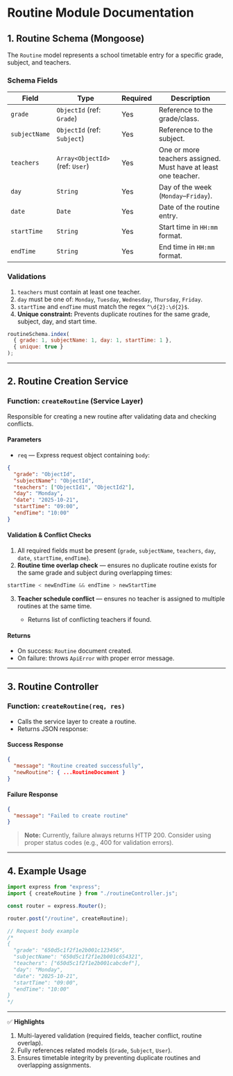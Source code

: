 # **Routine Module Documentation**

## **1. Routine Schema (Mongoose)**

The `Routine` model represents a school timetable entry for a specific grade, subject, and teachers.

### **Schema Fields**

| Field         | Type                            | Required | Description                                                    |
| ------------- | ------------------------------- | -------- | -------------------------------------------------------------- |
| `grade`       | `ObjectId` (ref: `Grade`)       | Yes      | Reference to the grade/class.                                  |
| `subjectName` | `ObjectId` (ref: `Subject`)     | Yes      | Reference to the subject.                                      |
| `teachers`    | `Array<ObjectId>` (ref: `User`) | Yes      | One or more teachers assigned. Must have at least one teacher. |
| `day`         | `String`                        | Yes      | Day of the week (`Monday`–`Friday`).                           |
| `date`        | `Date`                          | Yes      | Date of the routine entry.                                     |
| `startTime`   | `String`                        | Yes      | Start time in `HH:mm` format.                                  |
| `endTime`     | `String`                        | Yes      | End time in `HH:mm` format.                                    |

### **Validations**

1. `teachers` must contain at least one teacher.
2. `day` must be one of: `Monday`, `Tuesday`, `Wednesday`, `Thursday`, `Friday`.
3. `startTime` and `endTime` must match the regex `^\d{2}:\d{2}$`.
4. **Unique constraint:** Prevents duplicate routines for the same grade, subject, day, and start time.

```js
routineSchema.index(
  { grade: 1, subjectName: 1, day: 1, startTime: 1 },
  { unique: true }
);
```

---

## **2. Routine Creation Service**

### **Function: `createRoutine` (Service Layer)**

Responsible for creating a new routine after validating data and checking conflicts.

#### **Parameters**

* `req` — Express request object containing `body`:

```json
{
  "grade": "ObjectId",
  "subjectName": "ObjectId",
  "teachers": ["ObjectId1", "ObjectId2"],
  "day": "Monday",
  "date": "2025-10-21",
  "startTime": "09:00",
  "endTime": "10:00"
}
```

#### **Validation & Conflict Checks**

1. All required fields must be present (`grade`, `subjectName`, `teachers`, `day`, `date`, `startTime`, `endTime`).
2. **Routine time overlap check** — ensures no duplicate routine exists for the same grade and subject during overlapping times:

```js
startTime < newEndTime && endTime > newStartTime
```

3. **Teacher schedule conflict** — ensures no teacher is assigned to multiple routines at the same time.

   * Returns list of conflicting teachers if found.

#### **Returns**

* On success: `Routine` document created.
* On failure: throws `ApiError` with proper error message.

---

## **3. Routine Controller**

### **Function: `createRoutine(req, res)`**

* Calls the service layer to create a routine.
* Returns JSON response:

#### **Success Response**

```json
{
  "message": "Routine created successfully",
  "newRoutine": { ...RoutineDocument }
}
```

#### **Failure Response**

```json
{
  "message": "Failed to create routine"
}
```

> **Note:** Currently, failure always returns HTTP 200. Consider using proper status codes (e.g., 400 for validation errors).

---

## **4. Example Usage**

```js
import express from "express";
import { createRoutine } from "./routineController.js";

const router = express.Router();

router.post("/routine", createRoutine);

// Request body example
/*
{
  "grade": "650d5c1f2f1e2b001c123456",
  "subjectName": "650d5c1f2f1e2b001c654321",
  "teachers": ["650d5c1f2f1e2b001cabcdef"],
  "day": "Monday",
  "date": "2025-10-21",
  "startTime": "09:00",
  "endTime": "10:00"
}
*/
```

---

✅ **Highlights**

1. Multi-layered validation (required fields, teacher conflict, routine overlap).
2. Fully references related models (`Grade`, `Subject`, `User`).
3. Ensures timetable integrity by preventing duplicate routines and overlapping assignments.


